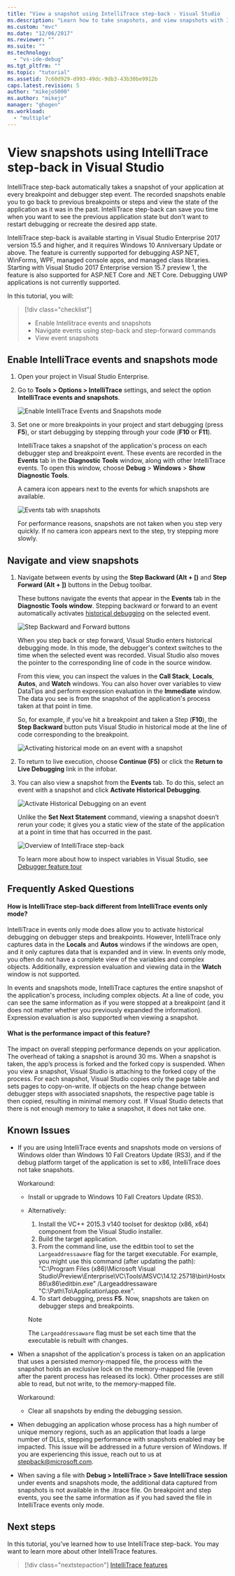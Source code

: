 ```yaml
---
title: "View a snapshot using IntelliTrace step-back - Visual Studio  | Microsoft Docs"
ms.description: "Learn how to take snapshots, and view snapshots with IntelliTrace step-back"
ms.custom: "mvc"
ms.date: "12/06/2017"
ms.reviewer: ""
ms.suite: ""
ms.technology: 
  - "vs-ide-debug"
ms.tgt_pltfrm: ""
ms.topic: "tutorial"
ms.assetid: 7c60d929-d993-49dc-9db3-43b30be9912b
caps.latest.revision: 5
author: "mikejo5000"
ms.author: "mikejo"
manager: "ghogen"
ms.workload: 
  - "multiple"
---
```

# View snapshots using IntelliTrace step-back in Visual Studio

IntelliTrace step-back automatically takes a snapshot of your application at every breakpoint and debugger step event. The recorded snapshots enable you to go back to previous breakpoints or steps and view the state of the application as it was in the past. IntelliTrace step-back can save you time when you want to see the previous application state but don't want to restart debugging or recreate the desired app state.

IntelliTrace step-back is available starting in Visual Studio Enterprise 2017 version 15.5 and higher, and it requires Windows 10 Anniversary Update or above. The feature is currently supported for debugging ASP.NET, WinForms, WPF, managed console apps, and managed class libraries. Starting with Visual Studio 2017 Enterprise version 15.7 preview 1, the feature is also supported for ASP.NET Core and .NET Core. Debugging UWP applications is not currently supported.

In this tutorial, you will:

> [!div class="checklist"]
> * Enable Intellitrace events and snapshots
> * Navigate events using step-back and step-forward commands
> * View event snapshots
  
## Enable IntelliTrace events and snapshots mode 

1. Open your project in Visual Studio Enterprise.

1. Go to **Tools > Options > IntelliTrace** settings, and select the option **IntelliTrace events and snapshots**. 

    ![Enable IntelliTrace Events and Snapshots mode](../debugger/media/intellitrace-enable-snapshots.png "Enable IntelliTrace Events and Snapshots mode")

1. Set one or more breakpoints in your project and start debugging (press **F5**), or start debugging by stepping through your code (**F10** or **F11**).

    IntelliTrace takes a snapshot of the application's process on each debugger step and breakpoint event. These events are recorded in the **Events** tab in the **Diagnostic Tools** window, along with other IntelliTrace events. To open this window, choose **Debug** > **Windows** > **Show Diagnostic Tools**.

    A camera icon appears next to the events for which snapshots are available. 

    ![Events tab with snapshots](../debugger/media/intellitrace-events-tab-with-snapshots.png "Events tab with snapshots on breakpoints and steps")

    For performance reasons, snapshots are not taken when you step very quickly. If no camera icon appears next to the step, try stepping more slowly.

## Navigate and view snapshots

1. Navigate between events by using the **Step Backward (Alt + [)** and **Step Forward (Alt + ])** buttons in the Debug toolbar.

    These buttons navigate the events that appear in the **Events** tab in the **Diagnostic Tools window**. Stepping backward or forward to an event automatically activates [historical debugging](../debugger/historical-debugging.md) on the selected event.

    ![Step Backward and Forward buttons](../debugger/media/intellitrace-step-back-icons-description.png "Step Backward and Step Forward buttons")

    When you step back or step forward, Visual Studio enters historical debugging mode. In this mode, the debugger's context switches to the time when the selected event was recorded. Visual Studio also moves the pointer to the corresponding line of code in the source window. 

    From this view, you can inspect the values in the **Call Stack**, **Locals**, **Autos**, and **Watch** windows. You can also hover over variables to view DataTips and perform expression evaluation in the **Immediate** window. The data you see is from the snapshot of the application's process taken at that point in time.

    So, for example, if you've hit a breakpoint and taken a Step (**F10**), the **Step Backward** button puts Visual Studio in historical mode at the line of code corresponding to the breakpoint. 

    ![Activating historical mode on an event with a snapshot](../debugger/media/intellitrace-historical-mode-with-snapshot.png "Activating historical mode on an event with a snapshot")

2. To return to live execution, choose **Continue (F5)** or click the **Return to Live Debugging** link in the infobar. 

3. You can also view a snapshot from the **Events** tab. To do this, select an event with a snapshot and click **Activate Historical Debugging**.

    ![Activate Historical Debugging on an event](../debugger/media/intellitrace-activate-historical-debugging.png "Activate Historical Debugging on an event")

    Unlike the **Set Next Statement** command, viewing a snapshot doesn’t rerun your code; it gives you a static view of the state of the application at a point in time that has occurred in the past.

    ![Overview of IntelliTrace step-back](../debugger/media/intellitrace-step-back-overview.png "Overview of IntelliTrace Step-back")

    To learn more about how to inspect variables in Visual Studio, see [Debugger feature tour](../debugger/debugger-feature-tour.md)  

## Frequently Asked Questions

#### How is IntelliTrace step-back different from IntelliTrace events only mode?

IntelliTrace in events only mode does allow you to activate historical debugging on debugger steps and breakpoints. However, IntelliTrace only captures data in the **Locals** and **Autos** windows if the windows are open, and it only captures data that is expanded and in view. In events only mode, you often do not have a complete view of the variables and complex objects. Additionally, expression evaluation and viewing data in the **Watch** window is not supported. 

In events and snapshots mode, IntelliTrace captures the entire snapshot of the application's process, including complex objects. At a line of code, you can see the same information as if you were stopped at a breakpoint (and it does not matter whether you previously expanded the information). Expression evaluation is also supported when viewing a snapshot.  

#### What is the performance impact of this feature? 

The impact on overall stepping performance depends on your application. The overhead of taking a snapshot is around 30 ms. When a snapshot is taken, the app’s process is forked and the forked copy is suspended. When you view a snapshot, Visual Studio is attaching to the forked copy of the process. For each snapshot, Visual Studio copies only the page table and sets pages to copy-on-write. If objects on the heap change between debugger steps with associated snapshots, the respective page table is then copied, resulting in minimal memory cost. If Visual Studio detects that there is not enough memory to take a snapshot, it does not take one.
 
## Known Issues  
* If you are using IntelliTrace events and snapshots mode on versions of Windows older than Windows 10 Fall Creators Update (RS3), and if the debug platform target of the application is set to x86, IntelliTrace does not take snapshots.

    Workaround:
    * Install or upgrade to Windows 10 Fall Creators Update (RS3). 
    * Alternatively: 
        1. Install the VC++ 2015.3 v140 toolset for desktop (x86, x64) component from the Visual Studio installer.
        2. Build the target application.
        3. From the command line, use the editbin tool to set the `Largeaddressaware` flag for the target executable. For example, you might use this command (after updating the path): "C:\Program Files (x86)\Microsoft Visual Studio\Preview\Enterprise\VC\Tools\MSVC\14.12.25718\bin\Hostx86\x86\editbin.exe" /Largeaddressaware "C:\Path\To\Application\app.exe".
        4. To start debugging, press **F5**. Now, snapshots are taken on debugger steps and breakpoints.

        > [!Note]
        > The `Largeaddressaware` flag must be set each time that the executable is rebuilt with changes.

* When a snapshot of the application's process is taken on an application that uses a persisted memory-mapped file, the process with the snapshot holds an exclusive lock on the memory-mapped file (even after the parent process has released its lock). Other processes are still able to read, but not write, to the memory-mapped file.

    Workaround:
    * Clear all snapshots by ending the debugging session. 

* When debugging an application whose process has a high number of unique memory regions, such as an application that loads a large number of DLLs, stepping performance with snapshots enabled may be impacted. This issue will be addressed in a future version of Windows. If you are experiencing this issue, reach out to us at stepback@microsoft.com. 

* When saving a file with **Debug > IntelliTrace > Save IntelliTrace session** under events and snapshots mode, the additional data captured from snapshots is not available in the .itrace file. On breakpoint and step events, you see the same information as if you had saved the file in IntelliTrace events only mode. 

## Next steps

In this tutorial, you've learned how to use IntelliTrace step-back. You may want to learn more about other IntelliTrace features.

> [!div class="nextstepaction"]
> [IntelliTrace features](../debugger/intellitrace-features.md)
